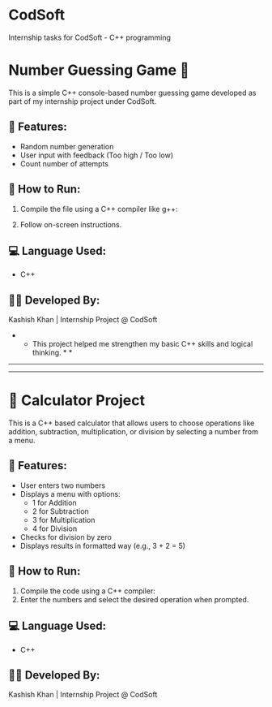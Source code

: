 # CodSoft
Internship tasks for CodSoft - C++ programming

# Number Guessing Game 🎯

This is a simple C++ console-based number guessing game developed as part of my internship project under CodSoft.

## 📌 Features:
- Random number generation
- User input with feedback (Too high / Too low)
- Count number of attempts

## 🚀 How to Run:
1. Compile the file using a C++ compiler like g++:

2. Follow on-screen instructions.

## 💻 Language Used:
- C++

## 👩‍💻 Developed By:
Kashish Khan | Internship Project @ CodSoft

* * This project helped me strengthen my basic C++ skills and logical thinking. * *


---

---

# 🧮 Calculator Project

This is a C++ based calculator that allows users to choose operations like addition, subtraction, multiplication, or division by selecting a number from a menu.

## 📌 Features:
- User enters two numbers
- Displays a menu with options:
  - 1 for Addition
  - 2 for Subtraction
  - 3 for Multiplication
  - 4 for Division
- Checks for division by zero
- Displays results in formatted way (e.g., 3 + 2 = 5)

## 🚀 How to Run:
1. Compile the code using a C++ compiler:
2. Enter the numbers and select the desired operation when prompted.

## 💻 Language Used:
- C++

## 👩‍💻 Developed By:
Kashish Khan | Internship Project @ CodSoft
